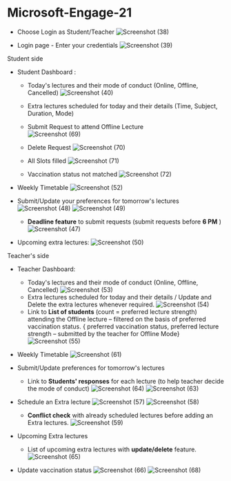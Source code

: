 # Microsoft-Engage-21

- Choose Login as Student/Teacher
![Screenshot (38)](https://user-images.githubusercontent.com/43861933/143775909-3edccd0f-4b6c-4d3f-abab-a3bc0455e07b.png)

- Login page - Enter your credentials
![Screenshot (39)](https://user-images.githubusercontent.com/43861933/143775911-970184de-4745-46fa-ab58-409cbbc036c8.png)

Student side

- Student Dashboard :
    - Today&#39;s lectures and their mode of conduct (Online, Offline, Cancelled)
    ![Screenshot (40)](https://user-images.githubusercontent.com/43861933/143775918-7b97a4e7-441b-47f8-8e73-bcc06b313197.png)
  
    - Extra lectures scheduled for today and their details (Time, Subject, Duration, Mode)
    - Submit Request to attend Offline Lecture   
      ![Screenshot (69)](https://user-images.githubusercontent.com/43861933/143778112-023b2ccd-593a-42f0-afb8-99fc2b1c939c.png)
    - Delete Request 
      ![Screenshot (70)](https://user-images.githubusercontent.com/43861933/143778111-b2b95818-d80d-4f19-8d5a-02ca1f9335cc.png)
    - All Slots filled
      ![Screenshot (71)](https://user-images.githubusercontent.com/43861933/143778081-fc3de79c-415b-4997-a7b9-90e2159df073.png)
    - Vaccination status not matched 
      ![Screenshot (72)](https://user-images.githubusercontent.com/43861933/143778084-0b75fdee-2de1-4162-92b5-a1f52478e7d2.png)
  

- Weekly Timetable
  ![Screenshot (52)](https://user-images.githubusercontent.com/43861933/143776603-d6e88f11-b9dc-4a43-a33b-d9a7bea62a9a.png)
- Submit/Update your preferences for tomorrow&#39;s lectures
  ![Screenshot (48)](https://user-images.githubusercontent.com/43861933/143776609-ed4b90db-2b85-4a2a-812a-95da26fd036e.png)
  ![Screenshot (49)](https://user-images.githubusercontent.com/43861933/143776611-88b58a75-1a76-47c8-8cab-90f4757f498b.png)
  - **Deadline feature** to submit requests (submit requests before **6 PM** )
    ![Screenshot (47)](https://user-images.githubusercontent.com/43861933/143776614-e41ea49a-999e-40c6-8c76-425f6319342c.png)
- Upcoming extra lectures:
    ![Screenshot (50)](https://user-images.githubusercontent.com/43861933/143776623-e6ef86ea-a2a0-41ad-9810-a48bc939d2bb.png)

Teacher&#39;s side

- Teacher Dashboard:
  - Today&#39;s lectures and their mode of conduct (Online, Offline, Cancelled)
    ![Screenshot (53)](https://user-images.githubusercontent.com/43861933/143776869-a0e17f0d-aa09-4f43-b289-131d7bd65908.png)
  - Extra lectures scheduled for today and their details / Update and Delete the extra lectures whenever required.
    ![Screenshot (54)](https://user-images.githubusercontent.com/43861933/143776870-6bb2869d-0959-452d-9bef-ef33a53a068d.png)
  - Link to **List of students** (count = preferred lecture strength) attending the Offline lecture – filtered on the basis of preferred vaccination status.
    { preferred vaccination status, preferred lecture strength – submitted by the teacher for Offline Mode}
    ![Screenshot (55)](https://user-images.githubusercontent.com/43861933/143776872-2a5cf350-6db2-4ef3-aff9-618207b55203.png)
  
- Weekly Timetable
  ![Screenshot (61)](https://user-images.githubusercontent.com/43861933/143777643-808ad7bb-38b5-416d-af6b-328c3c352217.png)
  
- Submit/Update preferences for tomorrow&#39;s lectures
  - Link to **Students&#39; responses** for each lecture (to help teacher decide the mode of conduct)
    ![Screenshot (64)](https://user-images.githubusercontent.com/43861933/143777572-4aafd311-bb82-46e9-804e-6e91d42c3ef5.png)
    ![Screenshot (63)](https://user-images.githubusercontent.com/43861933/143777568-4747c902-7c87-4f15-8f9a-1f2533044f3c.png)
    
- Schedule an Extra lecture
  ![Screenshot (57)](https://user-images.githubusercontent.com/43861933/143777664-81e74fb7-53ac-4e9d-b75d-44a18fb924a6.png)
  ![Screenshot (58)](https://user-images.githubusercontent.com/43861933/143777661-d1cff273-1aca-48f2-9665-097522d06121.png)
  - **Conflict check** with already scheduled lectures before adding an Extra lectures.
    ![Screenshot (59)](https://user-images.githubusercontent.com/43861933/143777663-9ee0feac-68aa-49e3-9d8b-0507ed3d04aa.png)
    
- Upcoming Extra lectures
  - List of upcoming extra lectures with **update/delete** feature.
    ![Screenshot (65)](https://user-images.githubusercontent.com/43861933/143777797-65c7c6f2-8cc7-4d71-a042-5241e822e0f1.png)
    
- Update vaccination status
  ![Screenshot (66)](https://user-images.githubusercontent.com/43861933/143777798-0a81fb9a-6726-46a1-ba20-7f7f97358b5e.png)
  ![Screenshot (68)](https://user-images.githubusercontent.com/43861933/143777799-e6eb212f-f5f6-451d-b8c4-176cd9662176.png)
